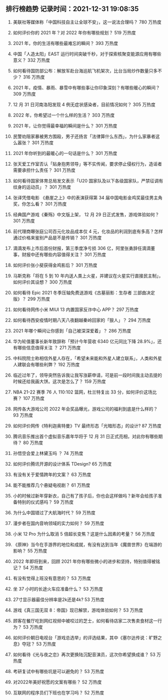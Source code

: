 
## 排行榜趋势 记录时间：2021-12-31 19:08:35
  
  1. 美联社等媒体称「中国科技自主让全球不安」，这一说法合理吗？ 780 万热度
    
  2. 如何评价你的 2021 年？对 2022 年你有哪些规划？ 519 万热度
    
  3. 2021 年，你的生活有哪些最难忘的瞬间？ 393 万热度
    
  4. 中国「人造太阳」EAST 运行时间突破千秒，对于探索核聚变能源应用有哪些意义？ 332 万热度
    
  5. 如何看待国防部公布：解放军赴台海巡航飞机架次，比台当局炒作数量只多不少？ 316 万热度
    
  6. 2021 年，疫情、暴雨、暴雪中有哪些事让你印象深刻？有哪些暖心的瞬间？ 309 万热度
    
  7. 12 月 31 日河南洛阳发现 4 例无症状感染者，目前情况如何？ 305 万热度
    
  8. 2022 年，你希望过一个什么样的生活？ 303 万热度
    
  9. 2021 年，让你觉得最幸福的瞬间是什么？ 301 万热度
    
  10. 民警劝阻家暴被男方围殴，男子还扬言「法律算什么东西」，为什么家暴者这么嚣张？ 301 万热度
    
  11. 2021 年你听到的最暖心的一句话是什么？ 301 万热度
    
  12. 张天爱工作室否认「贴身抱男领导」等不实传闻，要求停止侵权行为，造谣者需要承担什么责任？ 301 万热度
    
  13. 如何看待国家体育总局发文表示「U20 国家队及以下各级国家队，严禁征调有纹身的运动员」？ 301 万热度
    
  14. 张译凭借电影 《悬崖之上》中的表演获得第 34 届中国电影金鸡奖最佳男主角奖，你怎么看？ 301 万热度
    
  15. 经典国产游戏《秦殇》中文版上架， 12 月 29 日正式发售，游戏体验如何？ 301 万热度
    
  16. 前代理商曝张庭公司百元化妆品成本仅 4 元，化妆品的利润到底有多高？怎样通过价格来鉴别产品是不是传销？ 301 万热度
    
  17. 滴滴发布上市后首份财报，第三季度净亏损 306 亿，阿里张勇辞任滴滴董事，财报中还有哪些内容值得关注？ 301 万热度
    
  18. 如何评价张小斐获得金鸡影后？ 301 万热度
    
  19. 马斯克称「将在 5 到 10 年内送人类上火星，并建议在火星实行直接民主制」，如何评价其设想？ 300 万热度
    
  20. 如何看待 Epic 2021 冬季压轴免费送游戏《古墓丽影：生存者 三部曲决定版》？ 299 万热度
    
  21. 如何看待网传小米 MIUI 13 内置国家反诈中心 APP？ 297 万热度
    
  22. 如何看待西安疫情时期八天八夜翻越秦岭回家的「狠人」？ 294 万热度
    
  23. 2021 年哪个瞬间让你感到「自己被深深爱着」？ 286 万热度
    
  24. 华为轮值董事长新年致辞称「预计今年营收 6340 亿元同比下降 28.9%」，还有哪些信息值得关注 ？ 271 万热度
    
  25. 中科院院士称相信外星人存在，「希望未来能和外星人建立联系」，人类和外星人建联会有哪些利弊？ 192 万热度
    
  26. 临近过年了，领导突然告诉我让我写涨薪申请，可是前一段时间我主动去提的时候还给我画大饼。这次是怎么了？ 159 万热度
    
  27. NBA 21-22 赛季 76 人 110:102 篮网，杜兰特复出 33 分，如何评价这场比赛？ 107 万热度
    
  28. 网传各大游戏公司 2022 年会奖品曝光，游戏公司的福利到底是什么样的？ 93 万热度
    
  29. 如何评价网传《特利迦奥特曼》TV 最终形态「光暗形态」的设计? 87 万热度
    
  30. 腾讯音乐推出首个虚拟音乐嘉年华将于 12 月 31 日正式亮相，对此你有哪些期待？ 80 万热度
    
  31. 孙悟空会爱上林黛玉吗 ？ 74 万热度
    
  32. 如何评价腾讯开源的设计体系 TDesign? 65 万热度
    
  33. 有没有关于爱情跨年的文案？ 63 万热度
    
  34. 能不能推荐几个悬疑电视剧？ 61 万热度
    
  35. 小的时候过新年穿新衣，自己有了孩子后，你也会这样做吗？新年会给孩子准备特别的仪式感吗？ 59 万热度
    
  36. 为什么中国错过了大航海时代？ 59 万热度
    
  37. 漫步者在国内音响领域的实力如何？ 59 万热度
    
  38. 小米 12 Pro 为什么取消 5 倍超长变焦？这是什么因素的考量？ 56 万热度
    
  39. 《原神》当今在手游界的地位和成就，有没有达到当年《魔兽世界》在端游的影响？ 55 万热度
    
  40. 2022 年即将到来，回顾 2021 年你有哪些微小的进步和坚持，特别值得被铭记？ 54 万热度
    
  41. 有没有觉得上班没有意思的？ 53 万热度
    
  42. 坐 37 小时的长途火车应准备什么？ 53 万热度
    
  43. 27寸显示器最佳分辨率是2k还是4k? 53 万热度
    
  44. 游戏《真三国无双 8：帝国》现已解禁，游戏体验如何？ 53 万热度
    
  45. 顾客在餐厅吃到网红视频中被咬过的芝士，如何看待店家二次售卖食材这一行为？ 53 万热度
    
  46. 如何评价朝日电视台「游戏总选举」的评选结果，其中《塞尔达传说：旷野之息》夺冠？ 53 万热度
    
  47. 如何看待《光与夜之恋》再次更换陆沉配音演员，这次你希望换成谁？ 53 万热度
    
  48. 考研复试中有哪些坑是可以避免的？ 53 万热度
    
  49. 对2022年美好祝愿的文案有哪些？ 52 万热度
    
  50. 互联网的程序员们下班也在学习吗？ 52 万热度
    